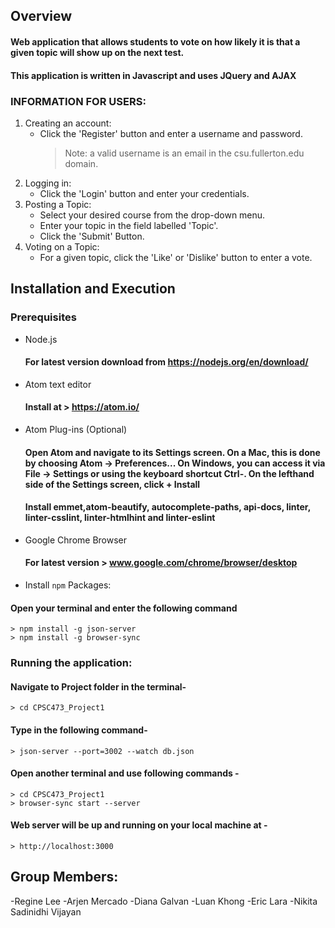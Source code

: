 ## Overview

#### Web application that allows students to vote on how likely it is that a given topic will show up on the next test. 
#### This application is written in Javascript and uses JQuery and AJAX

### INFORMATION FOR USERS:

1. Creating an account:
    * Click the 'Register' button and enter a username and password.
      > Note: a valid username is an email in the csu.fullerton.edu domain.
2. Logging in:
    * Click the 'Login' button and enter your credentials.
3. Posting a Topic:
    * Select your desired course from the drop-down menu.
    * Enter your topic in the field labelled 'Topic'.
    * Click the 'Submit' Button.
4. Voting on a Topic:
    * For a given topic, click the 'Like' or 'Dislike' button to enter a vote.

## Installation and Execution
### Prerequisites

* Node.js
    #### For latest version download from https://nodejs.org/en/download/
    
* Atom text editor
    #### Install at > https://atom.io/
    
* Atom Plug-ins (Optional)
    #### Open Atom and navigate to its Settings screen. On a Mac, this is done by choosing Atom → Preferences... On Windows, you can access it via File → Settings or using the keyboard shortcut Ctrl-. On the lefthand side of the Settings   screen, click + Install
    #### Install emmet,atom-beautify, autocomplete-paths, api-docs, linter, linter-csslint, linter-htmlhint and linter-eslint
    
* Google Chrome Browser
    #### For latest version > www.google.com/chrome/browser/desktop

* Install `npm` Packages:
#### Open your terminal and enter the following command
    > npm install -g json-server
    > npm install -g browser-sync

### Running the application: 
#### Navigate to Project folder in the terminal-

	> cd CPSC473_Project1
#### Type in the following command- 

	> json-server --port=3002 --watch db.json
#### Open another terminal and use following commands -

	> cd CPSC473_Project1
	> browser-sync start --server

#### Web server will be up and running on your local machine at -

	> http://localhost:3000

## Group Members:
-Regine Lee
-Arjen Mercado
-Diana Galvan
-Luan Khong
-Eric Lara
-Nikita Sadinidhi Vijayan
